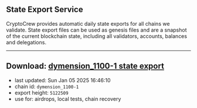 ## State Export Service
CryptoCrew provides automatic daily state exports for all chains we validate. State export files can be used as genesis files and are a snapshot of the current blockchain state, including all validators, accounts, balances and delegations.

---
**Download: [dymension_1100-1 state export](https://dl-eu2.ccvalidators.com/SERVICE/dymension/dymension_1100-1_export_5122509.json)**
---

- last updated: Sun Jan 05 2025 16:46:10
- chain id: `dymension_1100-1`
- export height: `5122509`
- use for: airdrops, local tests, chain recovery
